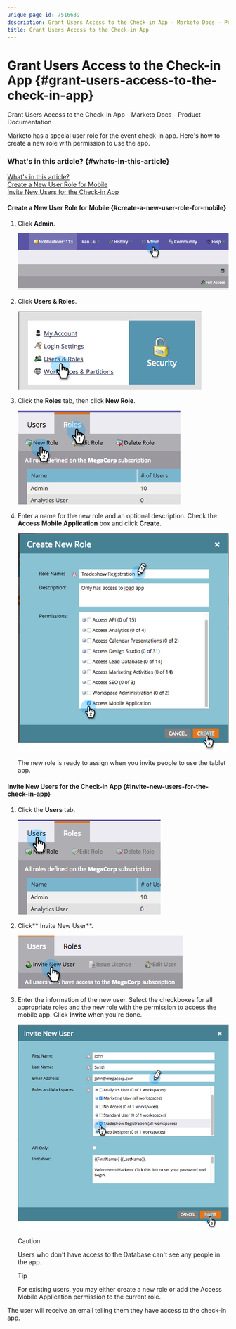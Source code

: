 ```yaml
---
unique-page-id: 7516639
description: Grant Users Access to the Check-in App - Marketo Docs - Product Documentation
title: Grant Users Access to the Check-in App
---
```


# Grant Users Access to the Check-in App {#grant-users-access-to-the-check-in-app}

Grant Users Access to the Check-in App - Marketo Docs - Product Documentation

Marketo has a special user role for the event check-in app. Here's how to create a new role with permission to use the app.

####

### What's in this article? {#whats-in-this-article}

[What's in this article?](#)  
[Create a New User Role for Mobile](#create-a-new-user-role-for-mobile)  
[Invite New Users for the Check-in App](#invite-new-users-for-the-check-in-app)

#### Create a New User Role for Mobile {#create-a-new-user-role-for-mobile}

1. Click **Admin**.

   ![](assets/image2015-6-2-10-3a39-3a31.png)

1. Click **Users & Roles**.

   ![](assets/image2015-6-2-10-3a56-3a0.png)

1. Click the **Roles** tab, then click **New Role**.

   ![](assets/image2015-6-2-11-3a3-3a23.png)

1. Enter a name for the new role and an optional description. Check the **Access Mobile Application** box and click **Create**.

   ![](assets/image2015-6-2-11-3a4-3a58.png)

   The new role is ready to assign when you invite people to use the tablet app.

#### Invite New Users for the Check-in App {#invite-new-users-for-the-check-in-app}

1. Click the **Users** tab.

   ![](assets/image2015-6-2-11-3a10-3a42.png)

1. Click** Invite New User**.

   ![](assets/image2015-6-2-11-3a11-3a32.png)

1. Enter the information of the new user. Select the checkboxes for all appropriate roles and the new role with the permission to access the mobile app. Click **Invite** when you're done.

   ![](assets/image2015-6-2-11-3a16-3a26.png)

   >[!CAUTION]
   >
   >Users who don't have access to the Database can't see any people in the app.

   >[!TIP]
   >
   >For existing users, you may either create a new role or add the Access Mobile Application permission to the current role.

The user will receive an email telling them they have access to the check-in app. 